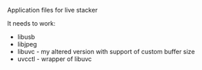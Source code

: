 Application files for live stacker

It needs to work: 

- libusb
- libjpeg
- libuvc - my altered version with support of custom buffer size
- uvcctl - wrapper of libuvc
